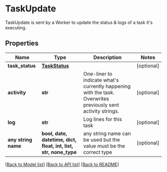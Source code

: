 # TaskUpdate

TaskUpdate is sent by a Worker to update the status & logs of a task it's executing.

## Properties
Name | Type | Description | Notes
------------ | ------------- | ------------- | -------------
**task_status** | [**TaskStatus**](TaskStatus.md) |  | [optional] 
**activity** | **str** | One-liner to indicate what&#39;s currently happening with the task. Overwrites previously sent activity strings. | [optional] 
**log** | **str** | Log lines for this task | [optional] 
**any string name** | **bool, date, datetime, dict, float, int, list, str, none_type** | any string name can be used but the value must be the correct type | [optional]

[[Back to Model list]](../README.md#documentation-for-models) [[Back to API list]](../README.md#documentation-for-api-endpoints) [[Back to README]](../README.md)


